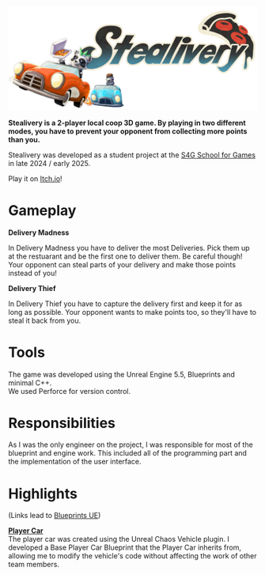 [![Stealivery](ReadmeImages/StealiveryBanner.png)](https://s4g.itch.io/stealivery)

 **Stealivery is a 2-player local coop 3D game. By playing in two different modes, you have to prevent your opponent from collecting more points than you.**

 Stealivery was developed as a student project at the [S4G School for Games](https://www.school4games.net) in late 2024 / early 2025.

 Play it on [Itch.io](https://s4g.itch.io/stealivery)!
 
 # Gameplay

 **Delivery Madness**

In Delivery Madness you have to deliver the most Deliveries. Pick them up at the restuarant and be the first one to deliver them. Be careful though! Your opponent can steal parts of your delivery and make those points instead of you! 

**Delivery Thief**

In Delivery Thief you have to capture the delivery first and keep it for as long as possible. Your opponent wants to make points too, so they'll have to steal it back from you. 

# Tools

The game was developed using the Unreal Engine 5.5, Blueprints and minimal C++. <br />
We used Perforce for version control.

# Responsibilities
As I was the only engineer on the project, I was responsible for most of the blueprint and engine work. This included all of the programming part and the implementation of the user interface.

# Highlights
(Links lead to [Blueprints UE](https://blueprintue.com)) <br />

**[Player Car](https://blueprintue.com/blueprint/tzexudlu/)** <br />
The player car was created using the Unreal Chaos Vehicle plugin. I developed a Base Player Car Blueprint that the Player Car inherits from, allowing me to modify the vehicle's code without affecting the work of other team members.
